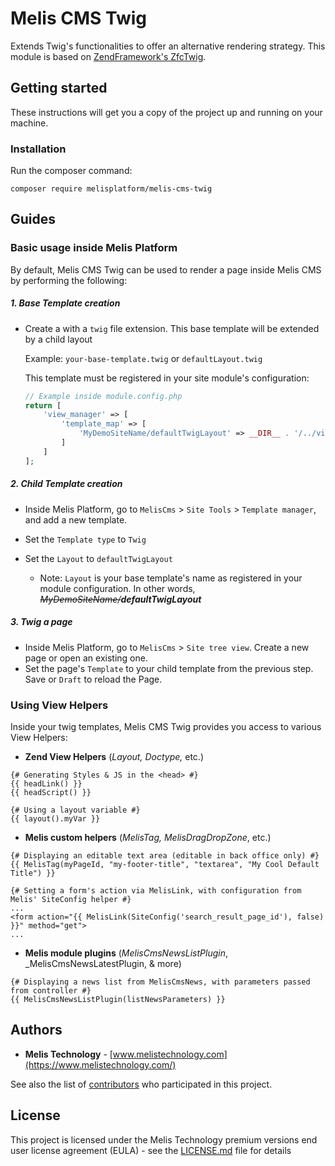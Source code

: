 # Melis CMS Twig

Extends Twig's functionalities to offer an alternative rendering strategy.
This module is based on [ZendFramework's ZfcTwig](https://github.com/ZF-Commons/ZfcTwig).

## Getting started

These instructions will get you a copy of the project up and running on your machine.

### Installation
Run the composer command:
```
composer require melisplatform/melis-cms-twig
```

## Guides
### Basic usage inside Melis Platform
By default, Melis CMS Twig can be used to render a page inside Melis CMS by performing the following:
##### 1. Base Template creation
   - Create a  with a `twig` file extension. This base template will be extended by a child layout
   
     Example: `your-base-template.twig` or `defaultLayout.twig`

     This template must be registered in your site module's configuration:
       ```php
       // Example inside module.config.php
       return [
           'view_manager' => [
               'template_map' => [
                   'MyDemoSiteName/defaultTwigLayout' => __DIR__ . '/../view/layout/defaultLayout.twig',   
               ]
           ]
       ];
       ```


##### 2. Child Template creation   
   - Inside Melis Platform, go to `MelisCms` > `Site Tools` > `Template manager`, and add a new template.
   - Set the `Template type` to `Twig`
   - Set the `Layout` to `defaultTwigLayout`
   
     - Note: `Layout` is your base template's name as registered in your module configuration. In other words, _~~MyDemoSiteName/~~**defaultTwigLayout**_ 

   
##### 3. Twig a page   
- Inside Melis Platform, go to `MelisCms` > `Site tree view`. Create a new page or open an existing one.
- Set the page's `Template` to your child template from the previous step. Save or `Draft` to reload the Page.

### Using View Helpers 
Inside your twig templates, Melis CMS Twig provides you access to various View Helpers:
 - **Zend View Helpers** (_Layout,_ _Doctype,_ etc.)
 ```twig
{# Generating Styles & JS in the <head> #}
{{ headLink() }}
{{ headScript() }}

{# Using a layout variable #}
{{ layout().myVar }}
```

 - **Melis custom helpers** (_MelisTag,_ _MelisDragDropZone_, etc.)
 ```twig
{# Displaying an editable text area (editable in back office only) #}
{{ MelisTag(myPageId, "my-footer-title", "textarea", "My Cool Default Title") }}

{# Setting a form's action via MelisLink, with configuration from Melis' SiteConfig helper #}
...
<form action="{{ MelisLink(SiteConfig('search_result_page_id'), false) }}" method="get">
...
```
 
 - **Melis module plugins** (_MelisCmsNewsListPlugin_, _MelisCmsNewsLatestPlugin, & more)
 ```twig
{# Displaying a news list from MelisCmsNews, with parameters passed from controller #}
{{ MelisCmsNewsListPlugin(listNewsParameters) }}
```
 
 
## Authors
* **Melis Technology** - [www.melistechnology.com](https://www.melistechnology.com/)

See also the list of [contributors](https://github.com/melisplatform/melis-cms-comments/contributors) who participated in this project.

## License
This project is licensed under the Melis Technology premium versions end user license agreement (EULA) - see the [LICENSE.md](LICENSE.md) file for details
